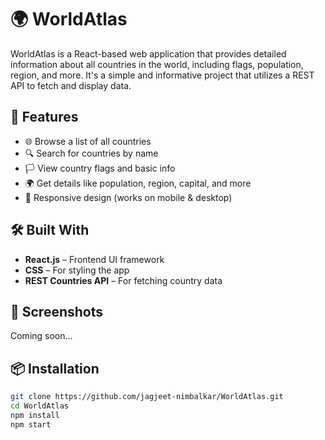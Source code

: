 # 🌍 WorldAtlas

WorldAtlas is a React-based web application that provides detailed information about all countries in the world, including flags, population, region, and more. It's a simple and informative project that utilizes a REST API to fetch and display data.

## 🚀 Features

- 🌐 Browse a list of all countries
- 🔍 Search for countries by name
- 🏳 View country flags and basic info
- 🌍 Get details like population, region, capital, and more
- 📱 Responsive design (works on mobile & desktop)

## 🛠️ Built With

- **React.js** – Frontend UI framework
- **CSS** – For styling the app
- **REST Countries API** – For fetching country data

## 📸 Screenshots

Coming soon...

## 📦 Installation

```bash
git clone https://github.com/jagjeet-nimbalkar/WorldAtlas.git
cd WorldAtlas
npm install
npm start
